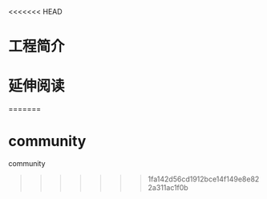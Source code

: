 <<<<<<< HEAD
# 工程简介



# 延伸阅读

=======
# community
community
>>>>>>> 1fa142d56cd1912bce14f149e8e822a311ac1f0b
